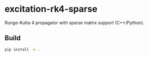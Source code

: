 # excitation-rk4-sparse

Runge-Kutta 4 propagator with sparse matrix support (C++/Python).

## Build

```bash
pip install -e .
